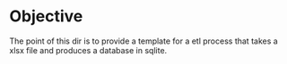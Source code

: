 # Objective

The point of this dir is to provide a template for a etl process that takes a xlsx file and produces a database in sqlite. 